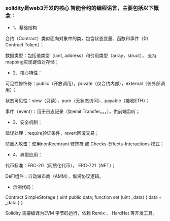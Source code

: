 ### solidity是web3开发的核心  智能合约的编程语言，主要包括以下概念：

- 1、基础结构

合约（Contract）类似面向对象中的类，包含状态变量、函数和事件（如Contract Token）；

数据类型：包括值类型（uint, address）和引用类型（array，struct）， 支持mapping实现键值对存储；

- 2、核心特性：

可见性修饰符：public（开放调用），private（仅合约内部），external（仅外部调用）；

状态可见性：view（只读），pure（无状态访问）、payable（接收ETH）；

事件（event）：用于日志记录（如emit Transfer。。。），供前端监听；

- 3、安全机制：

错误处理：require验证条件，revert回滚交易；

防重入攻击：使用nonReentrant 修饰符 或 Checks-Effects-Interactions 模式；

- 4、典型应用：

代币标准：ERC-20（同质化代币）， ERC-721（NFT）；

DeFi组件：自动做市商（AMM），借贷协议逻辑。

- 示例代码：

Contract SimpleStorage {
  uint public data;
  function set (uint _data) {
    data = _data
  }
}

Solidity 需要编译为EVM 字节码运行，依赖 Remix 、 HardHat 等开发工具。
